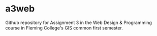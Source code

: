 # a3web
Github repository for Assignment 3 in the Web Design &amp; Programming course in Fleming College's GIS common first semester.
